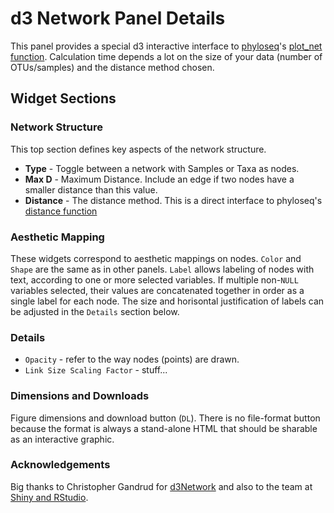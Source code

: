 # d3 Network Panel Details

This panel provides a special d3 interactive interface to 
[phyloseq](http://joey711.github.io/phyloseq)'s
[plot_net function](http://joey711.github.io/phyloseq/plot_network-examples.html).
Calculation time depends a lot on the size of your data (number of OTUs/samples)
and the distance method chosen. 

## Widget Sections

### Network Structure

This top section defines key aspects of the network structure. 

- **Type** - Toggle between a network with Samples or Taxa as nodes. 
- **Max D** - Maximum Distance. Include an edge if two nodes have a smaller distance than this value.
- **Distance** - The distance method. This is a direct interface to phyloseq's
[distance function](http://joey711.github.io/phyloseq/distance)

### Aesthetic Mapping

These widgets correspond to aesthetic mappings on nodes.
`Color` and `Shape` are the same as in other panels. 
`Label` allows labeling of nodes with text,
according to one or more selected variables.
If multiple non-`NULL` variables selected,
their values are concatenated together
in order as a single label for each node.
The size and horisontal justification of labels
can be adjusted in the `Details` section below.

### Details

- `Opacity` - refer to the way nodes (points) are drawn.
- `Link Size Scaling Factor` - stuff...

### Dimensions and Downloads

Figure dimensions and download button (`DL`).
There is no file-format button because the format
is always a stand-alone HTML that should be sharable as an interactive graphic.

### Acknowledgements

Big thanks to Christopher Gandrud for
[d3Network](http://christophergandrud.github.io/d3Network/)
and also to the team at 
[Shiny and RStudio](http://shiny.rstudio.com).


